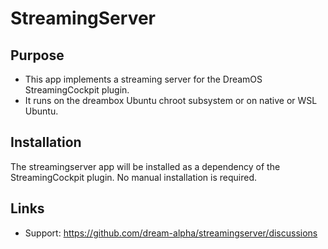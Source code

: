 # StreamingServer

## Purpose

- This app implements a streaming server for the DreamOS StreamingCockpit plugin. 
- It runs on the dreambox Ubuntu chroot subsystem or on native or WSL Ubuntu.

## Installation

The streamingserver app will be installed as a dependency of the StreamingCockpit plugin.
No manual installation is required.

## Links

- Support: <https://github.com/dream-alpha/streamingserver/discussions>
